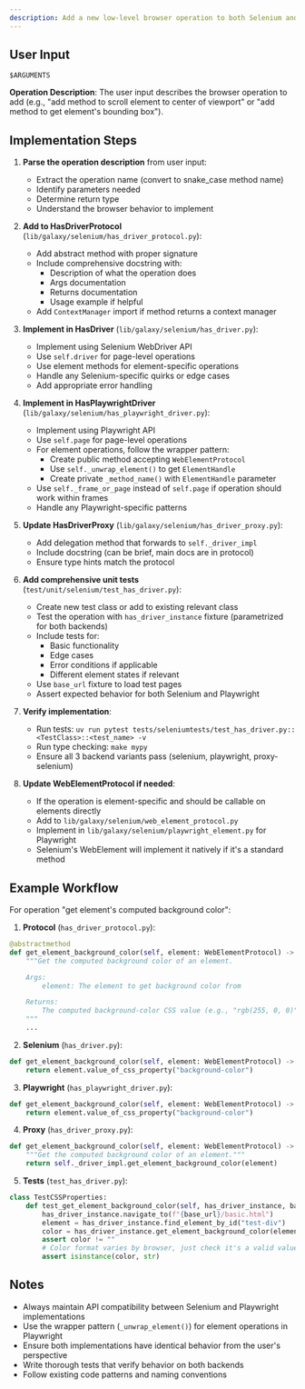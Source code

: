 ```yaml
---
description: Add a new low-level browser operation to both Selenium and Playwright implementations with tests
---
```


## User Input

```text
$ARGUMENTS
```

**Operation Description**: The user input describes the browser operation to add (e.g., "add method to scroll element to center of viewport" or "add method to get element's bounding box").

## Implementation Steps

1. **Parse the operation description** from user input:
   - Extract the operation name (convert to snake_case method name)
   - Identify parameters needed
   - Determine return type
   - Understand the browser behavior to implement

2. **Add to HasDriverProtocol** (`lib/galaxy/selenium/has_driver_protocol.py`):
   - Add abstract method with proper signature
   - Include comprehensive docstring with:
     * Description of what the operation does
     * Args documentation
     * Returns documentation
     * Usage example if helpful
   - Add `ContextManager` import if method returns a context manager

3. **Implement in HasDriver** (`lib/galaxy/selenium/has_driver.py`):
   - Implement using Selenium WebDriver API
   - Use `self.driver` for page-level operations
   - Use element methods for element-specific operations
   - Handle any Selenium-specific quirks or edge cases
   - Add appropriate error handling

4. **Implement in HasPlaywrightDriver** (`lib/galaxy/selenium/has_playwright_driver.py`):
   - Implement using Playwright API
   - Use `self.page` for page-level operations
   - For element operations, follow the wrapper pattern:
     * Create public method accepting `WebElementProtocol`
     * Use `self._unwrap_element()` to get `ElementHandle`
     * Create private `_method_name()` with `ElementHandle` parameter
   - Use `self._frame_or_page` instead of `self.page` if operation should work within frames
   - Handle any Playwright-specific patterns

5. **Update HasDriverProxy** (`lib/galaxy/selenium/has_driver_proxy.py`):
   - Add delegation method that forwards to `self._driver_impl`
   - Include docstring (can be brief, main docs are in protocol)
   - Ensure type hints match the protocol

6. **Add comprehensive unit tests** (`test/unit/selenium/test_has_driver.py`):
   - Create new test class or add to existing relevant class
   - Test the operation with `has_driver_instance` fixture (parametrized for both backends)
   - Include tests for:
     * Basic functionality
     * Edge cases
     * Error conditions if applicable
     * Different element states if relevant
   - Use `base_url` fixture to load test pages
   - Assert expected behavior for both Selenium and Playwright

7. **Verify implementation**:
   - Run tests: `uv run pytest tests/seleniumtests/test_has_driver.py::<TestClass>::<test_name> -v`
   - Run type checking: `make mypy`
   - Ensure all 3 backend variants pass (selenium, playwright, proxy-selenium)

8. **Update WebElementProtocol if needed**:
   - If the operation is element-specific and should be callable on elements directly
   - Add to `lib/galaxy/selenium/web_element_protocol.py`
   - Implement in `lib/galaxy/selenium/playwright_element.py` for Playwright
   - Selenium's WebElement will implement it natively if it's a standard method

## Example Workflow

For operation "get element's computed background color":

1. **Protocol** (`has_driver_protocol.py`):
```python
@abstractmethod
def get_element_background_color(self, element: WebElementProtocol) -> str:
    """Get the computed background color of an element.

    Args:
        element: The element to get background color from

    Returns:
        The computed background-color CSS value (e.g., "rgb(255, 0, 0)")
    """
    ...
```

2. **Selenium** (`has_driver.py`):
```python
def get_element_background_color(self, element: WebElementProtocol) -> str:
    return element.value_of_css_property("background-color")
```

3. **Playwright** (`has_playwright_driver.py`):
```python
def get_element_background_color(self, element: WebElementProtocol) -> str:
    return element.value_of_css_property("background-color")
```

4. **Proxy** (`has_driver_proxy.py`):
```python
def get_element_background_color(self, element: WebElementProtocol) -> str:
    """Get the computed background color of an element."""
    return self._driver_impl.get_element_background_color(element)
```

5. **Tests** (`test_has_driver.py`):
```python
class TestCSSProperties:
    def test_get_element_background_color(self, has_driver_instance, base_url):
        has_driver_instance.navigate_to(f"{base_url}/basic.html")
        element = has_driver_instance.find_element_by_id("test-div")
        color = has_driver_instance.get_element_background_color(element)
        assert color != ""
        # Color format varies by browser, just check it's a valid value
        assert isinstance(color, str)
```

## Notes

- Always maintain API compatibility between Selenium and Playwright implementations
- Use the wrapper pattern (`_unwrap_element()`) for element operations in Playwright
- Ensure both implementations have identical behavior from the user's perspective
- Write thorough tests that verify behavior on both backends
- Follow existing code patterns and naming conventions
